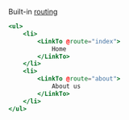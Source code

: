 Built-in <a href="https://guides.emberjs.com/release/routing/linking-between-routes/">routing</a>

```hbs
<ul>
	<li>
		<LinkTo @route="index">
			Home
		</LinkTo>
	</li>
	<li>
		<LinkTo @route="about">
			About us
		</LinkTo>
	</li>
</ul>
```
